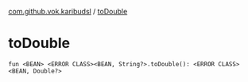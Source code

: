 [com.github.vok.karibudsl](index.md) / [toDouble](.)

# toDouble

`fun <BEAN> <ERROR CLASS><BEAN, String?>.toDouble(): <ERROR CLASS><BEAN, Double?>`